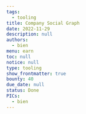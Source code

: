 ```yaml
---
tags: 
  - tooling
title: Company Social Graph
date: 2022-11-29
description: null
authors: 
  - bien
menu: earn
toc: null
notice: null
type: tooling
show_frontmatter: true
bounty: 40
due_date: null
status: Done
PICs: 
  - bien
---
```

